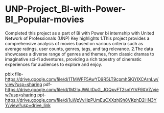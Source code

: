 # UNP-Project_BI-with-Power-BI_Popular-movies
Completed this project as a part of Bi with Power bi internship with United Network of Professionals (UNP)
Key highlights
1.This project provides a comprehensive analysis of movies based on
various criteria such as average ratings, user counts, genres, tags, and
tag relevance.
2.The data showcases
a diverse range of genres and themes, from classic dramas to
imaginative sci-fi adventures, providing a rich tapestry of cinematic
experiences for audiences to explore and enjoy.

 pbix file- https://drive.google.com/file/d/1TMWFF5AwYD9R5LT9cpmh5KjYIXCArnLw/view?usp=sharing
 pdf- https://drive.google.com/file/d/1M2IqJWiLtDuG_JOQpvFT2snlYtVF9XVZ/view?usp=sharing
 ppt- https://drive.google.com/file/d/1uWpVvHpPUmEuCXXzhj9h8VKphD2HN3YY/view?usp=drive_link
